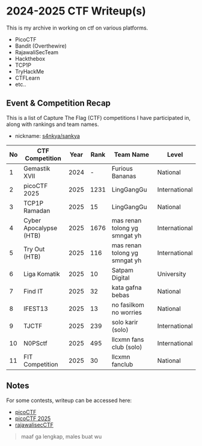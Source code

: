 ﻿# 2024-2025 CTF Writeup(s)

This is my archive in working on ctf on various platforms.

* PicoCTF
* Bandit (Overthewire)
* RajawaliSecTeam
* Hackthebox
* TCP1P
* TryHackMe
* CTFLearn
* etc..

## Event & Competition Recap

This is a list of Capture The Flag (CTF) competitions I have participated in, along with rankings and team names.

* nickname: [s4nkya/sankya](https://ctftime.org/user/227041)

| No | CTF Competition        | Year | Rank     | Team Name                     | Level         |
|----|------------------------|------|----------|-------------------------------|---------------|
| 1  | Gemastik XVII          | 2024 | -        | Furious Bananas               | National      |
| 2  | picoCTF 2025           | 2025 | 1231     | LingGangGu                    | International |
| 3  | TCP1P Ramadan          | 2025 | 15       | LingGangGu                    | National      |
| 4  | Cyber Apocalypse (HTB) | 2025 | 1676     | mas renan tolong yg smngat yh | International |
| 5  | Try Out (HTB)          | 2025 | 116      | mas renan tolong yg smngat yh | International |
| 6  | Liga Komatik           | 2025 | 10       | Satpam Digital                | University    |
| 7  | Find IT                | 2025 | 32       | kata gafna bebas              | National      |
| 8  | IFEST13                | 2025 | 13 | no fasilkom no worries        | National      |
| 9  | TJCTF                  | 2025 | 239      | solo karir (solo)             | International |
| 10 | N0PSctf                | 2025 | 495      | llcxmn fans club (solo)       | International |
| 11 | FIT Competition        | 2025 | 30       | llcxmn fanclub                | National      |

## Notes

For some contests, writeup can be accessed here:
- [picoCTF](https://github.com/gafnaa/picoctf-writeup)
- [picoCTF 2025](https://github.com/gafnaa/picoctf2025-LingGanGu)
- [rajawalisecCTF](https://github.com/gafnaa/ctf-rajawalisec)


> maaf ga lengkap, males buat wu
